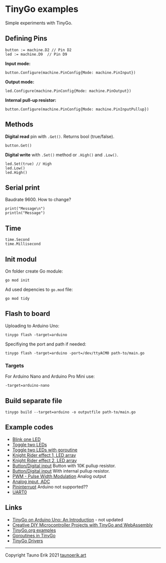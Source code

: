 # TinyGo examples

Simple experiments with TinyGo.

## Defining Pins

    button := machine.D2 // Pin D2
    led := machine.D9  // Pin D9

**Input mode:**

    button.Configure(machine.PinConfig{Mode: machine.PinInput})

**Output mode:**

    led.Configure(machine.PinConfig{Mode: machine.PinOutput})

**Internal pull-up resistor:**

    button.Configure(machine.PinConfig{Mode: machine.PinInputPullup})

## Methods

**Digital read** pin with `.Get()`. Returns bool (true/false).

    button.Get()

**Digital write** with `.Set()` method or `.High()` and `.Low()`.

    led.Set(true) // High
    led.Low()
    led.High()

## Serial print

Baudrate 9600. How to change?

    print("Message\n")
    println("Message")

## Time

    time.Second
    time.Millisecond

## Init modul

On folder create Go module:

    go mod init

Ad used depencies to `go.mod` file:

    go mod tidy

## Flash to board

Uploading to Arduino Uno:

    tinygo flash -target=arduino

Specifiying the port and path if needed:

    tinygo flash -target=arduino -port=/dev/ttyACM0 path-to/main.go

### Targets

For Arduino Nano and Arduino Pro Mini use:

    -target=arduino-nano

## Build separate file

    tinygo build --target=arduino -o outputfile path-to/main.go

## Example codes

* [Blink one LED](./blink/)
* [Toggle two LEDs](./blink-2/)
* [Toggle two LEDs with goroutine](./blink-goroutines/)
* [Knight Rider effect 1, LED array](./led-array-1/)
* [Knight Rider effect 2, LED array](./led-array-2/)
* [Button/Digital input](./digital-input/) Button with 10K pullup resistor.
* [Button/Digital input](./button/) With internal pullup resistor.
* [PWM - Pulse Width Modulation](./PWM/) Analog output
* [Analog input, ADC](./analog_input/)
* [Pininterrupt](./interrupt/) Arduino not supported??
* [UART0](./uart/)

## Links

* [TinyGo on Arduino Uno: An Introduction](https://create.arduino.cc/projecthub/alankrantas/tinygo-on-arduino-uno-an-introduction-6130f6) - not updated
* [Creative DIY Microcontroller Projects with TinyGo and WebAssembly](https://github.com/PacktPublishing/Creative-DIY-Microcontroller-Projects-with-TinyGo-and-WebAssembly)
* [TinyGo.org examples](https://github.com/tinygo-org/tinygo/tree/release/src/examples)
* [Goroutines in TinyGo](https://aykevl.nl/2019/02/tinygo-goroutines)
* [TinyGo Drivers](https://github.com/tinygo-org/drivers)

 ___

Copyright Tauno Erik 2021 [taunoerik.art](https://taunoerik.art/)
